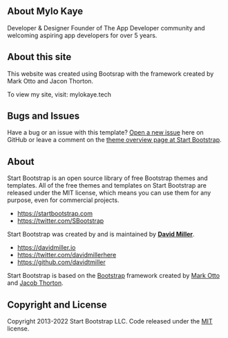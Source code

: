 ## About Mylo Kaye

Developer & Designer
Founder of The App Developer community and welcoming aspiring app developers for over 5 years.

## About this site

This website was created using Bootsrap with the framework created by Mark Otto and Jacon Thorton.

To view my site, visit: mylokaye.tech

## Bugs and Issues

Have a bug or an issue with this template? [Open a new issue](https://github.com/StartBootstrap/startbootstrap-freelancer/issues) here on GitHub or leave a comment on the [theme overview page at Start Bootstrap](https://startbootstrap.com/theme/freelancer/).

## About

Start Bootstrap is an open source library of free Bootstrap themes and templates. All of the free themes and templates on Start Bootstrap are released under the MIT license, which means you can use them for any purpose, even for commercial projects.

- <https://startbootstrap.com>
- <https://twitter.com/SBootstrap>

Start Bootstrap was created by and is maintained by **[David Miller](https://davidmiller.io/)**.

- <https://davidmiller.io>
- <https://twitter.com/davidmillerhere>
- <https://github.com/davidtmiller>

Start Bootstrap is based on the [Bootstrap](https://getbootstrap.com/) framework created by [Mark Otto](https://twitter.com/mdo) and [Jacob Thorton](https://twitter.com/fat).

## Copyright and License

Copyright 2013-2022 Start Bootstrap LLC. Code released under the [MIT](https://github.com/StartBootstrap/startbootstrap-freelancer/blob/master/LICENSE) license.
